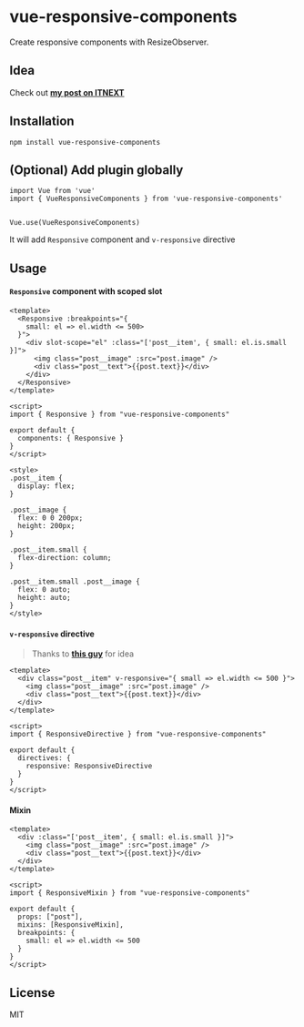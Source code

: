 # vue-responsive-components

Create responsive components with ResizeObserver.

## Idea

Check out [**my post on ITNEXT**](https://itnext.io/making-adaptive-vue-components-with-resizeobserver-123b5ebb20ae)

## Installation

```
npm install vue-responsive-components
```

## (Optional) Add plugin globally

```
import Vue from 'vue'
import { VueResponsiveComponents } from 'vue-responsive-components'


Vue.use(VueResponsiveComponents)
```

It will add `Responsive` component and `v-responsive` directive

## Usage

#### `Responsive` component with scoped slot

```vue
<template>
  <Responsive :breakpoints="{
    small: el => el.width <= 500>
  }">
    <div slot-scope="el" :class="['post__item', { small: el.is.small }]">
      <img class="post__image" :src="post.image" />
      <div class="post__text">{{post.text}}</div>
    </div>
  </Responsive>
</template>

<script>
import { Responsive } from "vue-responsive-components"

export default {
  components: { Responsive }
}
</script>

<style>
.post__item {
  display: flex;
}

.post__image {
  flex: 0 0 200px;
  height: 200px;
}

.post__item.small {
  flex-direction: column;
}

.post__item.small .post__image {
  flex: 0 auto;
  height: auto;
}
</style>
```

#### `v-responsive` directive

> Thanks to [**this guy**](https://www.reddit.com/r/vuejs/comments/8eap88/making_responsive_vue_components_with/dxtx0bu/) for idea

```vue
<template>
  <div class="post__item" v-responsive="{ small => el.width <= 500 }">
    <img class="post__image" :src="post.image" />
    <div class="post__text">{{post.text}}</div>
  </div>
</template>

<script>
import { ResponsiveDirective } from "vue-responsive-components"

export default {
  directives: {
    responsive: ResponsiveDirective
  }
}
</script>
```

#### Mixin

```vue
<template>
  <div :class="['post__item', { small: el.is.small }]">
    <img class="post__image" :src="post.image" />
    <div class="post__text">{{post.text}}</div>
  </div>
</template>

<script>
import { ResponsiveMixin } from "vue-responsive-components"

export default {
  props: ["post"],
  mixins: [ResponsiveMixin],
  breakpoints: {
    small: el => el.width <= 500
  }
}
</script>
```

## License

MIT
